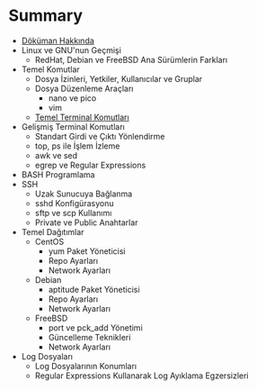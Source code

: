 # Summary

* [Döküman Hakkında](README.md)
* Linux ve GNU'nun Geçmişi
   * RedHat, Debian ve FreeBSD Ana Sürümlerin Farkları
* Temel Komutlar
   * Dosya İzinleri, Yetkiler, Kullanıcılar ve Gruplar
   * Dosya Düzenleme Araçları
       * nano ve pico
       * vim
   * [Temel Terminal Komutları](chapter2/temel_terminal_komutlari.md)
* Gelişmiş Terminal Komutları
   * Standart Girdi ve Çıktı Yönlendirme
   * top, ps ile İşlem İzleme
   * awk ve sed
   * egrep ve Regular Expressions
* BASH Programlama
* SSH
   * Uzak Sunucuya Bağlanma
   * sshd Konfigürasyonu
   * sftp ve scp Kullanımı
   * Private ve Public Anahtarlar
* Temel Dağıtımlar
   * CentOS
       * yum Paket Yöneticisi
       * Repo Ayarları
       * Network Ayarları
   * Debian
       * aptitude Paket Yöneticisi
       * Repo Ayarları
       * Network Ayarları
   * FreeBSD
       * port ve pck_add Yönetimi
       * Güncelleme Teknikleri
       * Network Ayarları
* Log Dosyaları
   * Log Dosyalarının Konumları
   * Regular Expressions Kullanarak Log Ayıklama Egzersizleri

